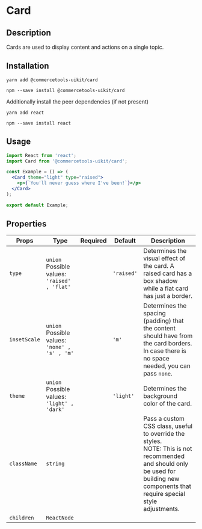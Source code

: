 <!-- THIS IS AN AUTOGENERATED FILE. DO NOT EDIT THIS FILE DIRECTLY. -->
<!-- This file is created by the `yarn generate-readme` script. -->

# Card

## Description

Cards are used to display content and actions on a single topic.

## Installation

```
yarn add @commercetools-uikit/card
```

```
npm --save install @commercetools-uikit/card
```

Additionally install the peer dependencies (if not present)

```
yarn add react
```

```
npm --save install react
```

## Usage

```jsx
import React from 'react';
import Card from '@commercetools-uikit/card';

const Example = () => (
  <Card theme="light" type="raised">
    <p>{`You'll never guess where I've been!`}</p>
  </Card>
);

export default Example;
```

## Properties

| Props        | Type                                                  | Required | Default    | Description                                                                                                                                                                                        |
| ------------ | ----------------------------------------------------- | :------: | ---------- | -------------------------------------------------------------------------------------------------------------------------------------------------------------------------------------------------- |
| `type`       | `union`<br/>Possible values:<br/>`'raised' , 'flat'`  |          | `'raised'` | Determines the visual effect of the card. A raised card has a box shadow while a flat card has just a border.                                                                                      |
| `insetScale` | `union`<br/>Possible values:<br/>`'none' , 's' , 'm'` |          | `'m'`      | Determines the spacing (padding) that the content should have from the card borders. In case there is no space needed, you can pass `none`.                                                        |
| `theme`      | `union`<br/>Possible values:<br/>`'light' , 'dark'`   |          | `'light'`  | Determines the background color of the card.                                                                                                                                                       |
| `className`  | `string`                                              |          |            | Pass a custom CSS class, useful to override the styles.&#xA;<br>&#xA;NOTE: This is not recommended and should only be used for building new components&#xA;that require special style adjustments. |
| `children`   | `ReactNode`                                           |          |            |                                                                                                                                                                                                    |
